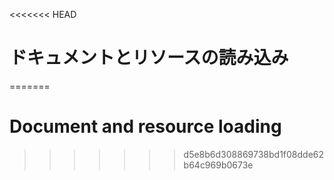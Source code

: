 
<<<<<<< HEAD
# ドキュメントとリソースの読み込み
=======
# Document and resource loading
>>>>>>> d5e8b6d308869738bd1f08dde62b64c969b0673e

